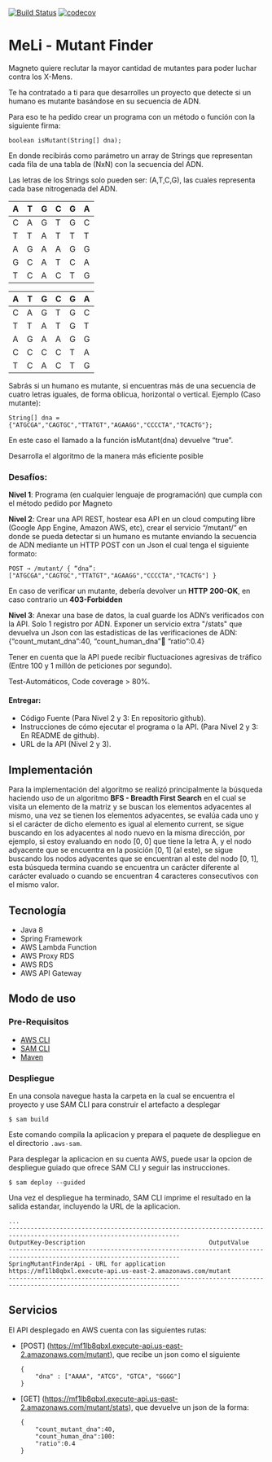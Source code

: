 [![Build Status](https://travis-ci.com/gustavomina/meli.svg?branch=master)](https://travis-ci.com/gustavomina/meli)   [![codecov](https://codecov.io/gh/gustavomina/meli/branch/master/graph/badge.svg?token=MNSAV8XWCF)](https://codecov.io/gh/gustavomina/meli)

# MeLi - Mutant Finder

Magneto quiere reclutar la mayor cantidad de mutantes para poder luchar contra los X-Mens. 

Te ha contratado a ti para que desarrolles un proyecto que detecte si un humano es mutante basándose en su secuencia de ADN.

Para eso te ha pedido crear un programa con un método o función con la siguiente firma: 

``boolean isMutant(String[] dna);``

En donde recibirás como parámetro un array de Strings que representan cada fila de una tabla de (NxN) con la secuencia del ADN.

Las letras de los Strings solo pueden ser: (A,T,C,G), las cuales representa cada base nitrogenada del ADN. 


| A | T | G | C | G | A |
| ------ | ------ | ------ | ------ |  ------ | ------ |
| C | A | G | T | G | C | 
| T | T | A | T | T | T |
| A | G | A | A | G | G |
| G | C | A | T | C | A |
| T | C | A | C | T | G |


| A | T | G | C | G | A |
| ------ | ------ | ------ | ------ |  ------ | ------ |
| C | A | G | T | G | C |
| T | T | A | T | G | T |
| A | G | A | A | G | G |
| C | C | C | C | T | A |
| T | C | A | C | T | G |

Sabrás si un humano es mutante, si encuentras ​más de una secuencia de cuatro letras iguales​, de forma oblicua, horizontal o vertical.
Ejemplo (Caso mutante): 
 
``String[] dna = {"ATGCGA","CAGTGC","TTATGT","AGAAGG","CCCCTA","TCACTG"};``
 
En este caso el llamado a la función isMutant(dna) devuelve “true”. 
 
Desarrolla el algoritmo de la manera más eficiente posible

### Desafíos:

**Nivel 1**: Programa (en cualquier lenguaje de programación) que cumpla con el método pedido por Magneto

**Nivel 2**: Crear una API REST, hostear esa API en un cloud computing libre (Google App Engine, Amazon AWS, etc), crear el servicio “/mutant/” en donde se pueda detectar si un humano es mutante enviando la secuencia de ADN mediante un HTTP POST con un Json el cual tenga el siguiente formato: 

`` POST → /mutant/ { “dna”:["ATGCGA","CAGTGC","TTATGT","AGAAGG","CCCCTA","TCACTG"] } ``

En caso de verificar un mutante, debería devolver un **HTTP** **200-OK**, en caso contrario un **403-Forbidden** 

**Nivel 3**: Anexar una base de datos, la cual guarde los ADN’s verificados con la API. Solo 1 registro por ADN. Exponer un servicio extra "/stats" que devuelva un Json con las estadísticas de las verificaciones de ADN: {“count_mutant_dna”:40, “count_human_dna”:100: “ratio”:0.4} 

Tener en cuenta que la API puede recibir fluctuaciones agresivas de tráfico (Entre 100 y 1 millón de peticiones por segundo). 
 
Test-Automáticos, Code coverage > 80%. 

 
#### Entregar: 
 
- Código Fuente (Para Nivel 2 y 3: En repositorio github). 
- Instrucciones de cómo ejecutar el programa o la API. (Para Nivel 2 y 3: En README de github).
- URL de la API (Nivel 2 y 3). 

## Implementación
Para la implementación del algoritmo se realizó principalmente la búsqueda haciendo uso de un algoritmo **BFS - Breadth First Search** en el cual se visita un elemento de la matriz y se buscan los elementos adyacentes al mismo, una vez se tienen los elementos adyacentes, se evalúa cada uno y si el carácter de dicho elemento es igual al elemento current, se sigue buscando en los adyacentes al nodo nuevo en la misma dirección, por ejemplo, si estoy evaluando en nodo [0, 0] que tiene la letra A, y el nodo adyacente que se encuentra en la posición [0, 1] (al este), se sigue buscando los nodos adyacentes que se encuentran al este del nodo [0, 1], esta búsqueda termina cuando se encuentra un carácter diferente al carácter evaluado o cuando se encuentran 4 caracteres consecutivos con el mismo valor.

## Tecnología
- Java 8
- Spring Framework
- AWS Lambda Function
- AWS Proxy RDS
- AWS RDS
- AWS API Gateway

## Modo de uso
### Pre-Requisitos
- [AWS CLI](https://aws.amazon.com/cli/)
- [SAM CLI](https://github.com/awslabs/aws-sam-cli)
- [Maven](https://maven.apache.org/)

### Despliegue
En una consola navegue hasta la carpeta en la cual se encuentra el proyecto y use SAM CLI para construir el artefacto a desplegar

```
$ sam build
```

Este comando compila la aplicacion y prepara el paquete de despliegue en el directorio `.aws-sam`.

Para desplegar la aplicacion en su cuenta AWS, puede usar la opcion de despliegue guiado que ofrece SAM CLI y seguir las instrucciones.

```
$ sam deploy --guided
```

Una vez el despliegue ha terminado, SAM CLI imprime el resultado en la salida estandar, incluyendo la URL de la aplicacion.

```
...
---------------------------------------------------------------------------------------------------------------------
OutputKey-Description                                  OutputValue
---------------------------------------------------------------------------------------------------------------------
SpringMutantFinderApi - URL for application            https://mf1lb8qbxl.execute-api.us-east-2.amazonaws.com/mutant
---------------------------------------------------------------------------------------------------------------------
```

## Servicios
El API desplegado en AWS cuenta con las siguientes rutas:

- [POST] (https://mf1lb8qbxl.execute-api.us-east-2.amazonaws.com/mutant), que recibe un json como el siguiente

   ````
   {
       "dna" : ["AAAA", "ATCG", "GTCA", "GGGG"]
   }
   ````

- [GET] (https://mf1lb8qbxl.execute-api.us-east-2.amazonaws.com/mutant/stats), que devuelve un json de la forma: 

  ````
  {
      "count_mutant_dna":40, 
      "count_human_dna":100: 
      "ratio":0.4
  }
  ````
